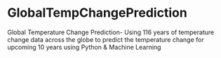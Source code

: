 # GlobalTempChangePrediction
Global Temperature Change Prediction- Using 116 years of temperature change data across the globe to predict the temperature change for upcoming 10 years using Python &amp; Machine Learning
